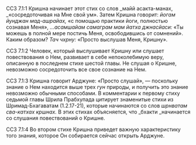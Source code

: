 ССЗ 7.1:1	Кришна начинает этот стих со слов _майй асакта-манах, _«сосредоточивая на Мне свой ум». Затем Кришна говорит: _йогам йунджан мад-ашрайах,_ «с помощью практики йоги, полностью сознавая Меня», _...асамшайам самаграм мам йатха джнасйаси:_ «Ты можешь в полной мере постичь Меня, освободившись от сомнений». Каким образом? _Тач чхрну:_ «Просто выслушав Меня, Кришну».

ССЗ 7.1:2	Человек, который выслушивает Кришну или слушает повествования о Нем, развивает в себе непоколебимую веру, описанную в последнем стихе шестой главы. Не слушая о Кришне, невозможно сосредоточить все свое сознание на Нем.

ССЗ 7.1:3	Кришна говорит Арджуне:    «Просто слушай», — поскольку знание о Нем находится выше трех _гун_ природы, и получить это знание невозможно обычными способами. В комментарии к первому стиху седьмой главы Шрила Прабхупада цитирует знаменитые стихи из Шримад-Бхагаватам (1.2.17-21), которые начинаются со слов _шрнватам сва-катхах кршнах._ В этих стихах объясняется, что _бхакти _начинается со слушания повествований о Кришне.

ССЗ 7.1:4	Во втором стихе Кришна приведет важную характеристику того знания, которое Он собирается сейчас открыть Арджуне.